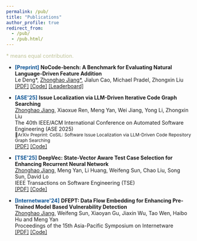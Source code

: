 ```yaml
---
permalink: /pub/
title: "Publications"
author_profile: true
redirect_from: 
  - /pub/
  - /pub.html/
---
```

<div style="color:#bfc398;">* means equal contribution.</div>

* <span style="color:#0b5394;">**[Preprint]**</span>
  **NoCode-bench: A Benchmark for Evaluating Natural Language-Driven Feature Addition** \
  Le Deng*, <u>Zhonghao Jiang*</u>, Jialun Cao, Michael Pradel, Zhongxin Liu \
  [[PDF]](https://arxiv.org/pdf/2507.18130) [[Code]](https://github.com/NoCode-bench/NoCode-bench) [[Leaderboard]](https://nocodebench.org/)

* <span style="color:#0b5394;">**[ASE'25]**</span>
  **Issue Localization via LLM-Driven Iterative Code Graph Searching** \
  <u>Zhonghao Jiang</u>, Xiaoxue Ren, Meng Yan, Wei Jiang, Yong Li, Zhongxin Liu \
  The 40th IEEE/ACM International Conference on Automated Software Engineering (ASE 2025) \
  <span style="font-size:12px;">🌟ArXiv Preprint: CoSIL: Software Issue Localization via LLM-Driven Code Repository Graph Searching</span> \
  [[PDF]](https://arxiv.org/abs/2503.22424) [[Code]](https://github.com/ZhonghaoJiang/CoSIL)

* <span style="color:#0b5394;">**[TSE'25]**</span>
  **DeepVec: State-Vector Aware Test Case Selection for Enhancing Recurrent Neural Network** \
  <u>Zhonghao Jiang</u>, Meng Yan, Li Huang, Weifeng Sun, Chao Liu, Song Sun, David Lo \
  IEEE Transactions on Software Engineering (TSE) \
  [[PDF]](https://ieeexplore.ieee.org/document/10979368) [[Code]](https://github.com/ZhonghaoJiang/DeepVec)

* <span style="color:#0b5394;">**[Internetware'24]**</span>
  **DFEPT: Data Flow Embedding for Enhancing Pre-Trained Model Based Vulnerability Detection** \
  <u>Zhonghao Jiang</u>, Weifeng Sun, Xiaoyan Gu, Jiaxin Wu, Tao Wen, Haibo Hu and Meng Yan \
  Proceedings of the 15th Asia-Pacific Symposium on Internetware \
  [[PDF]](https://arxiv.org/pdf/2410.18479) [[Code]](https://github.com/GCVulnerability/DFEPT)